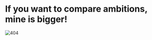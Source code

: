 
<h1>If you want to compare ambitions, mine is bigger! </h1>




![404](https://user-images.githubusercontent.com/77974484/219875389-18fbebfb-6cc9-4827-8e63-e96d73c0e4b2.svg)
  




